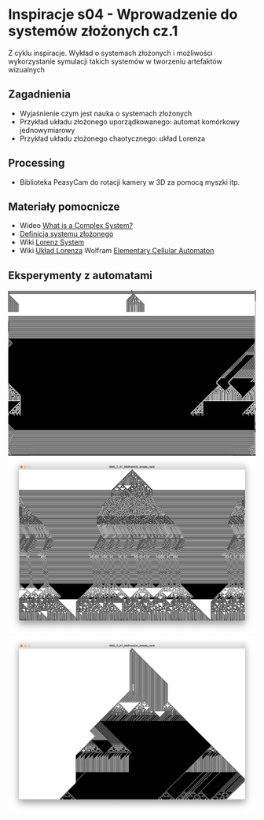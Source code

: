 # Inspiracje s04 - Wprowadzenie do systemów złożonych cz.1

Z cyklu inspiracje. Wykład o systemach złożonych i możliwości wykorzystanie symulacji takich systemów w tworzeniu artefaktów wizualnych

## Zagadnienia
- Wyjaśnienie czym jest nauka o systemach złożonych
- Przykład układu złożonego uporządkowanego: automat komórkowy jednowymiarowy
- Przykład układu złożonego chaotycznego: układ Lorenza

## Processing
- Biblioteka PeasyCam do rotacji kamery w 3D za pomocą myszki itp.

## Materiały pomocnicze
- Wideo [What is a Complex System?](https://youtu.be/vp8v2Udd_PM)
- [Definicja systemu złożonego](https://en.wikipedia.org/wiki/Complex_system)
- Wiki [Lorenz System](https://en.wikipedia.org/wiki/Lorenz_system)
- Wiki [Układ Lorenza](https://pl.wikipedia.org/wiki/Układ_Lorenza)
Wolfram [Elementary Cellular Automaton](https://mathworld.wolfram.com/ElementaryCellularAutomaton.html)

## Eksperymenty z automatami

![](Screen1.png)
![](Screen2.png)
![](Screen3.png)